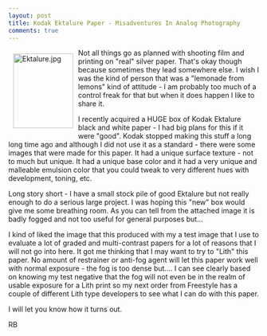 ```yaml
---
layout: post
title: Kodak Ektalure Paper - Misadventures In Analog Photography 
comments: true
---
```

<a rel="lightbox" href="/wp-content/uploads/2010/01/Ektalure.jpg"><img title="Ektalure.jpg" src="/wp-content/uploads/2010/01/.thumbs/.Ektalure.jpg" border="0" alt="Ektalure.jpg" hspace="10" vspace="10" width="120" height="150" align="left" /></a>Not all things go as planned with shooting film and printing on "real" silver paper. That's okay though because sometimes they lead somewhere else. I wish I was the kind of person that was a "lemonade from lemons" kind of attitude - I am probably too much of a control freak for that but when it does happen I like to share it.

I recently acquired a HUGE box of Kodak Ektalure black and white paper - I had big plans for this if it were "good". Kodak stopped making this stuff a long long time ago and although I did not use it as a standard - there were some images that were made for this paper. It had a unique surface texture - not to much but unique. It had a unique base color and it had a very unique and malleable emulsion color that you could tweak to very different hues with development, toning, etc.

Long story short - I have a small stock pile of good Ektalure but not really enough to do a serious large project. I was hoping this "new" box would give me some breathing room. As you can tell from the attached image it is badly fogged and not too useful for general purposes but...

I kind of liked the image that this produced with my a test image that I use to evaluate a lot of graded and multi-contrast papers for a lot of reasons that I will not go into here. It got me thinking that I may want to try to "Lith" this paper. No amount of restrainer or anti-fog agent will let this paper work well with normal exposure - the fog is too dense but.... I can see clearly based on knowing my test negative that the fog will not even be in the realm of usable exposure for a Lith print so my next order from Freestyle has a couple of different Lith type developers to see what I can do with this paper.

I will let you know how it turns out.

RB
